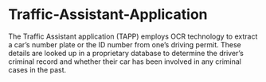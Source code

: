 # Traffic-Assistant-Application
The Traffic Assistant application (TAPP) employs OCR technology to extract a car’s number plate or the ID number from one’s driving permit. These details are looked up in a proprietary database to determine the driver’s criminal record and whether their car has been involved in any criminal cases in the past. 
